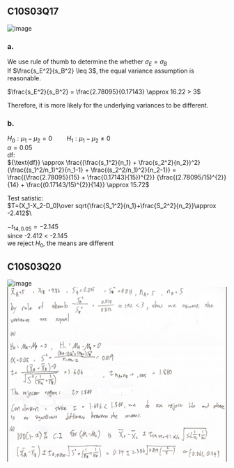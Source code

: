 ## C10S03Q17
![image](https://github.com/user-attachments/assets/4e9b3cb4-24da-4b2c-b70f-97f9da9f2232)
### a.
We use rule of thumb to determine the whether $\sigma_E=\sigma_B$\
If $\frac{s_E^2}{s_B^2} \leq 3$, the equal variance assumption is reasonable.

$\frac{s_E^2}{s_B^2} =  \frac{2.78095}{0.17143} \approx 16.22 > 3$

Therefore, it is more likely for the underlying variances to be different.
### b.
$H_0: \mu_1 - \mu_2 = 0 \quad \quad H_1: \mu_1 - \mu_2 \neq 0$\
$\alpha=0.05$\
df:\
${\text{df}} \approx \frac{(\frac{s_1^2}{n_1} + \frac{s_2^2}{n_2})^2} {\frac{(s_1^2/n_1)^2}{n_1-1} + \frac{(s_2^2/n_1)^2}{n_2-1}} 
= \frac{(\frac{2.78095}{15} + \frac{0.17143}{15})^{2}} {\frac{(2.78095/15)^{2}}{14} + \frac{(0.17143/15)^{2}}{14}} \approx 15.72$

Test satistic:\
$T=(X_1-X_2-D_0)\over sqrt{\frac{S_1^2}{n_1}+\frac{S_2^2}{n_2}}\approx -2.412$\

$-t_{14, 0.05} = -2.145$  
since -2.412 < -2.145  
we reject $H_0$, the means are different
## C10S03Q20
![image](https://github.com/user-attachments/assets/b697ed2a-fb28-4712-9d0a-dbdc5f237eed)
![image](111705008_Frank/HW0303/Q2.PNG)
